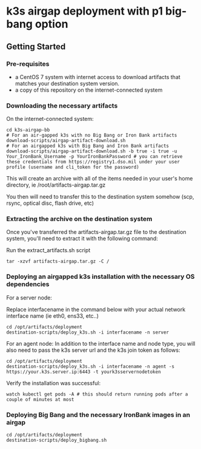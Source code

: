# k3s airgap deployment with p1 big-bang option

## Getting Started

### Pre-requisites
* a CentOS 7 system with internet access to download artifacts that matches your destination system version.
* a copy of this repository on the internet-connected system

### Downloading the necessary artifacts

On the internet-connected system:
```
cd k3s-airgap-bb
# For an air-gapped k3s with no Big Bang or Iron Bank artifacts
download-scripts/airgap-artifact-download.sh
# For an airgapped k3s with Big Bang and Iron Bank artifacts
download-scripts/airgap-artifact-download.sh -b true -i true -u Your_IronBank_Username -p YourIronBankPassword # you can retrieve these credentials from https://registry1.dso.mil under your user profile (username and cli_token for the password)
```

This will create an archive with all of the items needed in your user's home directory, ie /root/artifacts-airgap.tar.gz

You then will need to transfer this to the destination system somehow (scp, rsync, optical disc, flash drive, etc)

### Extracting the archive on the destination system

Once you've transferred the artifacts-airgap.tar.gz file to the destination system, you'll need to extract it with the following command:

Run the extract_artifacts.sh script
```
tar -xzvf artifacts-airgap.tar.gz -C /
```

### Deploying an airgapped k3s installation with the necessary OS dependencies

For a server node:

Replace interfacename in the command below with your actual network interface name (ie eth0, ens33, etc..)
```
cd /opt/artifacts/deployment
destination-scripts/deploy_k3s.sh -i interfacename -n server
```

For an agent node:
In addition to the interface name and node type, you will also need to pass the k3s server url and the k3s join token as follows:
```
cd /opt/artifacts/deployment
destination-scripts/deploy_k3s.sh -i interfacename -n agent -s https://your.k3s.server.ip:6443 -t yourk3sservernodetoken
```

Verify the installation was successful:

```
watch kubectl get pods -A # this should return running pods after a couple of minutes at most
```
### Deploying Big Bang and the necessary IronBank images in an airgap
```
cd /opt/artifacts/deployment
destination-scripts/deploy_bigbang.sh
```

